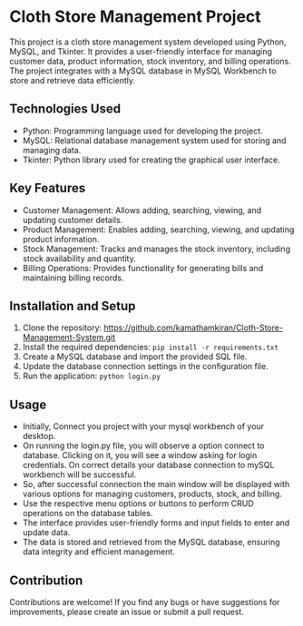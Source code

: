 # Cloth Store Management Project

This project is a cloth store management system developed using Python, MySQL, and Tkinter. It provides a user-friendly interface for managing customer data, product information, stock inventory, and billing operations. The project integrates with a MySQL database in MySQL Workbench to store and retrieve data efficiently.

## Technologies Used

- Python: Programming language used for developing the project.
- MySQL: Relational database management system used for storing and managing data.
- Tkinter: Python library used for creating the graphical user interface.

## Key Features

- Customer Management: Allows adding, searching, viewing, and updating customer details.
- Product Management: Enables adding, searching, viewing, and updating product information.
- Stock Management: Tracks and manages the stock inventory, including stock availability and quantity.
- Billing Operations: Provides functionality for generating bills and maintaining billing records.

## Installation and Setup

1. Clone the repository: https://github.com/kamathamkiran/Cloth-Store-Management-System.git
2. Install the required dependencies: `pip install -r requirements.txt`
3. Create a MySQL database and import the provided SQL file.
4. Update the database connection settings in the configuration file.
5. Run the application: `python login.py`

## Usage

- Initially, Connect you project with your mysql workbench of your desktop.
- On running the login.py file, you will observe a option connect to database. Clicking on it, you will see a window asking for login credentials. On correct 
  details your database connection to mySQL workbench will be successful.
- So, after successful connection the main window will be displayed with various options for managing customers, products, stock, and billing.
- Use the respective menu options or buttons to perform CRUD operations on the database tables.
- The interface provides user-friendly forms and input fields to enter and update data.
- The data is stored and retrieved from the MySQL database, ensuring data integrity and efficient management.

## Contribution

Contributions are welcome! If you find any bugs or have suggestions for improvements, please create an issue or submit a pull request.


